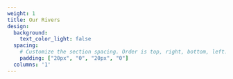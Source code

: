 ```yaml
---
weight: 1
title: Our Rivers
design:
  background:
    text_color_light: false
  spacing:
    # Customize the section spacing. Order is top, right, bottom, left.
    padding: ["20px", "0", "20px", "0"]
  columns: '1'
---
```


